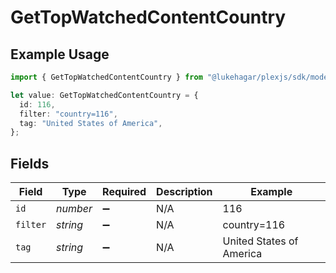 # GetTopWatchedContentCountry

## Example Usage

```typescript
import { GetTopWatchedContentCountry } from "@lukehagar/plexjs/sdk/models/operations";

let value: GetTopWatchedContentCountry = {
  id: 116,
  filter: "country=116",
  tag: "United States of America",
};
```

## Fields

| Field                    | Type                     | Required                 | Description              | Example                  |
| ------------------------ | ------------------------ | ------------------------ | ------------------------ | ------------------------ |
| `id`                     | *number*                 | :heavy_minus_sign:       | N/A                      | 116                      |
| `filter`                 | *string*                 | :heavy_minus_sign:       | N/A                      | country=116              |
| `tag`                    | *string*                 | :heavy_minus_sign:       | N/A                      | United States of America |